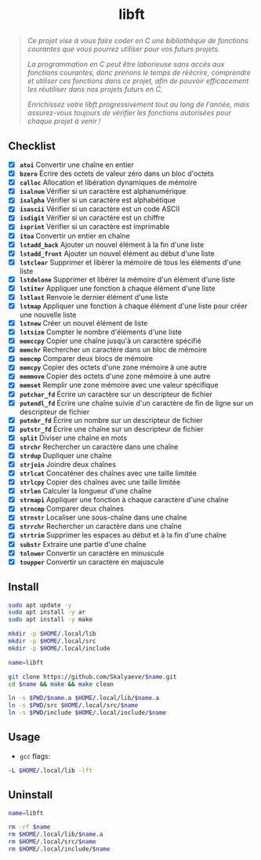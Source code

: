 # <p align="center">libft</p>
> *Ce projet vise à vous faire coder en C une bibliothèque de fonctions courantes que vous pourrez utiliser pour vos futurs projets.*
>
> *La programmation en C peut être laborieuse sans accès aux fonctions courantes, donc prenons le temps de réécrire, comprendre et utiliser ces fonctions dans ce projet, afin de pouvoir efficacement les réutiliser dans nos projets futurs en C.*
>
> *Enrichissez votre libft progressivement tout au long de l'année, mais assurez-vous toujours de vérifier les fonctions autorisées pour chaque projet à venir !*

## Checklist
- [x] **`atoi`** Convertir une chaîne en entier
- [x] **`bzero`** Écrire des octets de valeur zéro dans un bloc d'octets
- [x] **`calloc`** Allocation et libération dynamiques de mémoire
- [x] **`isalnum`** Vérifier si un caractère est alphanumérique
- [x] **`isalpha`** Vérifier si un caractère est alphabétique
- [x] **`isascii`** Vérifier si un caractère est un code ASCII
- [x] **`isdigit`** Vérifier si un caractère est un chiffre
- [x] **`isprint`** Vérifier si un caractère est imprimable
- [x] **`itoa`** Convertir un entier en chaîne
- [x] **`lstadd_back`** Ajouter un nouvel élément à la fin d'une liste
- [x] **`lstadd_front`** Ajouter un nouvel élément au début d'une liste
- [x] **`lstclear`** Supprimer et libérer la mémoire de tous les éléments d'une liste
- [x] **`lstdelone`** Supprimer et libérer la mémoire d'un élément d'une liste
- [x] **`lstiter`** Appliquer une fonction à chaque élément d'une liste
- [x] **`lstlast`** Renvoie le dernier élément d'une liste
- [x] **`lstmap`** Appliquer une fonction à chaque élément d'une liste pour créer une nouvelle liste
- [x] **`lstnew`** Créer un nouvel élément de liste
- [x] **`lstsize`** Compter le nombre d'éléments d'une liste
- [x] **`memccpy`** Copier une chaîne jusqu'à un caractère spécifié
- [x] **`memchr`** Rechercher un caractère dans un bloc de mémoire
- [x] **`memcmp`** Comparer deux blocs de mémoire
- [x] **`memcpy`** Copier des octets d'une zone mémoire à une autre
- [x] **`memmove`** Copier des octets d'une zone mémoire à une autre
- [x] **`memset`** Remplir une zone mémoire avec une valeur spécifique
- [x] **`putchar_fd`** Écrire un caractère sur un descripteur de fichier
- [x] **`putendl_fd`** Écrire une chaîne suivie d'un caractère de fin de ligne sur un descripteur de fichier
- [x] **`putnbr_fd`** Écrire un nombre sur un descripteur de fichier
- [x] **`putstr_fd`** Écrire une chaîne sur un descripteur de fichier
- [x] **`split`** Diviser une chaîne en mots
- [x] **`strchr`** Rechercher un caractère dans une chaîne
- [x] **`strdup`** Dupliquer une chaîne
- [x] **`strjoin`** Joindre deux chaînes
- [x] **`strlcat`** Concaténer des chaînes avec une taille limitée
- [x] **`strlcpy`** Copier des chaînes avec une taille limitée
- [x] **`strlen`** Calculer la longueur d'une chaîne
- [x] **`strmapi`** Appliquer une fonction à chaque caractère d'une chaîne
- [x] **`strncmp`** Comparer deux chaînes
- [x] **`strnstr`** Localiser une sous-chaîne dans une chaîne
- [x] **`strrchr`** Rechercher un caractère dans une chaîne
- [x] **`strtrim`** Supprimer les espaces au début et à la fin d'une chaîne
- [x] **`substr`** Extraire une partie d'une chaîne
- [x] **`tolower`** Convertir un caractère en minuscule
- [x] **`toupper`** Convertir un caractère en majuscule

## Install
```bash
sudo apt update -y
sudo apt install -y ar
sudo apt install -y make
```
```bash
mkdir -p $HOME/.local/lib
mkdir -p $HOME/.local/src
mkdir -p $HOME/.local/include
```
```bash
name=libft

git clone https://github.com/Skalyaeve/$name.git
cd $name && make && make clean

ln -s $PWD/$name.a $HOME/.local/lib/$name.a
ln -s $PWD/src $HOME/.local/src/$name
ln -s $PWD/include $HOME/.local/include/$name
```

## Usage
- `gcc` flags:
```bash
-L $HOME/.local/lib -lft
```

## Uninstall
```bash
name=libft

rm -rf $name
rm $HOME/.local/lib/$name.a
rm $HOME/.local/src/$name
rm $HOME/.local/include/$name
```

